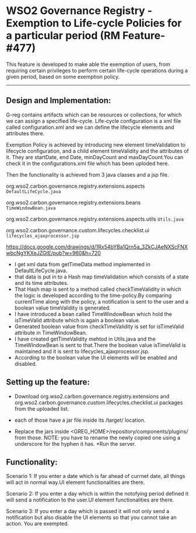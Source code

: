 # WSO2 Governance Registry - Exemption to Life-cycle Policies for a particular period (RM Feature- #477)

This feature is developed to make able the exemption of users, from requiring certain privileges to perform certain life-cycle operations during a given period, based on some exemption policy.

***


## Design and Implementation:

G-reg contains artifacts which can be resources or collections, for which we can assign a specified life-cycle. Life-cycle configuration is a xml file called configuration.xml and we can define the lifecycle elements and attributes there.

Exemption Policy is achieved by introducing new element timeValidation to lifecycle configuration, and a child element timeValidity and the attributes of it. They are startDate, end Date, minDayCount and maxDayCount.You can check it in the configurations.xml file which has been uploded here.

Then the functionality is achieved from 3 java classes and a jsp file.

org.wso2.carbon.governance.registry.extensions.aspects
       `DefaultLifeCycle.java`

org.wso2.carbon.governance.registry.extensions.beans
       `TimeWindowBean.java`

org.wso2.carbon.governance.registry.extensions.aspects.utils
       `Utils.java`

org.wso2.carbon.governance.custom.lifecycles.checklist.ui
       `lifecycles_ajaxprocessor.jsp`

https://docs.google.com/drawings/d/1Rx54bYBa1Qrn5a_3ZkCJAeNXScFNXwbcNgYKXeJZGtE/pub?w=960&h=720

* I get xml data from getTimeData method implemented in DefaultLifeCycle.java.
* that data is put in to a Hash map timeValidation which consists of a state and its time attributes.
* That Hash map is sent to a method called checkTimeValidity in which the logic is developed according to the time-policy.By comparing currentTime along with the policy, a notification is sent to the user and a boolean value timeValidity is generated.
* I have introduced a bean called TimeWindowBean which hold the isTimeValid attribute which is again a boolean value.
* Generated boolean value from checkTimeValidity is set for isTimeValid attribute in TimeWindowBean.
* I have created getTimeValidity mehtod in Utils.java and the TimeWIndowBean is sent to that.There the boolean value isTimeValid is maintained and it is sent to lifecycles_ajaxprocessor.jsp.
* According to the boolean value the UI elements will be enabled and disabled.

## Setting up the feature:

* Download org.wso2.carbon.governance.registry.extensions and org.wso2.carbon.governance.custom.lifecycles.checklist.ui packages from the uploaded list.

* each of those have a jar file inside its /target/ location.
* Replace the jars inside <GREG_HOME>/repository/components/plugins/ from those.
NOTE: you have to rename the newly copied one using a underscore for the hyphen it has.
*Run the server.

## Functionality:

Scenario 1:
If you enter a date which is far ahead of currnet date, all things will act in normal way.UI element functionalities are there.

Scenario 2:
If you enter a day which is within the notofying period defined it will send a notification to the user.UI element functionalities are there.

Scenario 3:
If you enter a day which is passed it will not only send a notification but also disable the UI elements so that you cannot take an action. You are exempted.




  

 
